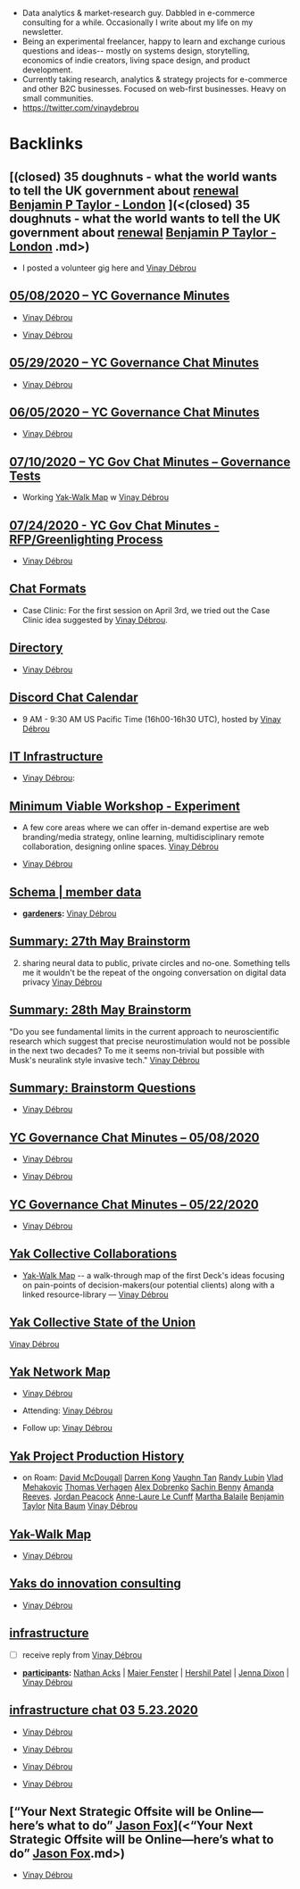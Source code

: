 - Data analytics & market-research guy. Dabbled in e-commerce consulting for a while. Occasionally I write about my life on my newsletter. 
- Being an experimental freelancer, happy to learn and exchange curious questions and ideas-- mostly on systems design, storytelling, economics of indie creators, living space design, and product development. 
- Currently taking research, analytics & strategy projects for e-commerce and other B2C businesses. Focused on web-first businesses. Heavy on small communities. 
- https://twitter.com/vinaydebrou

# Backlinks
## [(closed) 35 doughnuts - what the world wants to tell the UK government about [renewal](<renewal.md>) [Benjamin P Taylor - London](<Benjamin P Taylor - London.md>) ](<(closed) 35 doughnuts - what the world wants to tell the UK government about [renewal](<renewal.md>) [Benjamin P Taylor - London](<Benjamin P Taylor - London.md>) .md>)
- I posted a volunteer gig here and [Vinay Débrou](<Vinay Débrou.md>)

## [05/08/2020 – YC Governance Minutes](<05/08/2020 – YC Governance Minutes.md>)
- [Vinay Débrou](<Vinay Débrou.md>)

- [Vinay Débrou](<Vinay Débrou.md>)

## [05/29/2020 – YC Governance Chat Minutes](<05/29/2020 – YC Governance Chat Minutes.md>)
- [Vinay Débrou](<Vinay Débrou.md>)

## [06/05/2020 – YC Governance Chat Minutes](<06/05/2020 – YC Governance Chat Minutes.md>)
- [Vinay Débrou](<Vinay Débrou.md>)

## [07/10/2020 – YC Gov Chat Minutes – Governance Tests](<07/10/2020 – YC Gov Chat Minutes – Governance Tests.md>)
- Working [Yak-Walk Map](<Yak-Walk Map.md>) w [Vinay Débrou](<Vinay Débrou.md>)

## [07/24/2020 - YC Gov Chat Minutes - RFP/Greenlighting Process](<07/24/2020 - YC Gov Chat Minutes - RFP/Greenlighting Process.md>)
- [Vinay Débrou](<Vinay Débrou.md>)

## [Chat Formats](<Chat Formats.md>)
- Case Clinic: For the first session on April 3rd, we tried out the Case Clinic idea suggested by [Vinay Débrou](<Vinay Débrou.md>).

## [Directory](<Directory.md>)
- [Vinay Débrou](<Vinay Débrou.md>)

## [Discord Chat Calendar](<Discord Chat Calendar.md>)
- 9 AM - 9:30 AM US Pacific Time (16h00-16h30 UTC), hosted by [Vinay Débrou](<Vinay Débrou.md>)

## [IT Infrastructure](<IT Infrastructure.md>)
- [Vinay Débrou](<Vinay Débrou.md>):

## [Minimum Viable Workshop  - Experiment](<Minimum Viable Workshop  - Experiment.md>)
- A few core areas where we can offer in-demand expertise are web branding/media strategy, online learning, multidisciplinary remote collaboration, designing online spaces. [Vinay Débrou](<Vinay Débrou.md>)

- [Vinay Débrou](<Vinay Débrou.md>)

## [Schema | member data](<Schema | member data.md>)
- **[gardeners](<gardeners.md>):** [Vinay Débrou](<Vinay Débrou.md>)

## [Summary: 27th May Brainstorm](<Summary: 27th May Brainstorm.md>)
2. sharing neural data to public, private circles   and no-one. Something tells me it wouldn't be the repeat of the ongoing conversation on digital data privacy [Vinay Débrou](<Vinay Débrou.md>)

## [Summary: 28th May Brainstorm](<Summary: 28th May Brainstorm.md>)
"Do you see fundamental limits in the current approach to neuroscientific research which suggest that precise neurostimulation would not be possible in the next two decades? To me it seems non-trivial but possible with Musk's neuralink style invasive tech." [Vinay Débrou](<Vinay Débrou.md>)

## [Summary: Brainstorm Questions](<Summary: Brainstorm Questions.md>)
- [Vinay Débrou](<Vinay Débrou.md>)

## [YC Governance Chat Minutes – 05/08/2020](<YC Governance Chat Minutes – 05/08/2020.md>)
- [Vinay Débrou](<Vinay Débrou.md>)

- [Vinay Débrou](<Vinay Débrou.md>)

## [YC Governance Chat Minutes – 05/22/2020](<YC Governance Chat Minutes – 05/22/2020.md>)
- [Vinay Débrou](<Vinay Débrou.md>)

## [Yak Collective Collaborations](<Yak Collective Collaborations.md>)
- [Yak-Walk Map](<Yak-Walk Map.md>) -- a walk-through map of the first Deck's ideas focusing on pain-points of decision-makers(our potential clients) along with a linked resource-library  — [Vinay Débrou](<Vinay Débrou.md>)

## [Yak Collective State of the Union](<Yak Collective State of the Union.md>)
[Vinay Débrou](<Vinay Débrou.md>)

## [Yak Network Map](<Yak Network Map.md>)
- [Vinay Débrou](<Vinay Débrou.md>)

- Attending: [Vinay Débrou](<Vinay Débrou.md>)

- Follow up: [Vinay Débrou](<Vinay Débrou.md>)

## [Yak Project Production History](<Yak Project Production History.md>)
- on Roam: [David McDougall](<David McDougall.md>) [Darren Kong](<Darren Kong.md>) [Vaughn Tan](<Vaughn Tan.md>) [Randy Lubin](<Randy Lubin.md>) [Vlad Mehakovic](<Vlad Mehakovic.md>) [Thomas Verhagen](<Thomas Verhagen.md>) [Alex Dobrenko](<Alex Dobrenko.md>) [Sachin Benny](<Sachin Benny.md>) [Amanda Reeves](<Amanda Reeves.md>). [Jordan Peacock](<Jordan Peacock.md>) [Anne-Laure Le Cunff](<Anne-Laure Le Cunff.md>) [Martha Balaile](<Martha Balaile.md>) [Benjamin Taylor](<Benjamin Taylor.md>) [Nita Baum](<Nita Baum.md>) [Vinay Débrou](<Vinay Débrou.md>)

## [Yak-Walk Map](<Yak-Walk Map.md>)
- [Vinay Débrou](<Vinay Débrou.md>)

## [Yaks do innovation consulting](<Yaks do innovation consulting.md>)
- [Vinay Débrou](<Vinay Débrou.md>)

## [infrastructure](<infrastructure.md>)
- [ ] receive reply from [Vinay Débrou](<Vinay Débrou.md>)

- **[participants](<participants.md>):** [Nathan Acks](<Nathan Acks.md>) | [Maier Fenster](<Maier Fenster.md>) | [Hershil Patel](<Hershil Patel.md>) | [Jenna Dixon](<Jenna Dixon.md>) | [Vinay Débrou](<Vinay Débrou.md>)

## [infrastructure chat 03 5.23.2020](<infrastructure chat 03 5.23.2020.md>)
- [Vinay Débrou](<Vinay Débrou.md>)

- [Vinay Débrou](<Vinay Débrou.md>)

- [Vinay Débrou](<Vinay Débrou.md>)

- [Vinay Débrou](<Vinay Débrou.md>)

## [“Your Next Strategic Offsite will be Online—here’s what to do” [Jason Fox](<Jason Fox.md>)](<“Your Next Strategic Offsite will be Online—here’s what to do” [Jason Fox](<Jason Fox.md>).md>)
- [Vinay Débrou](<Vinay Débrou.md>)

